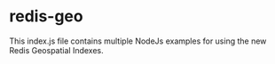 # redis-geo
This index.js file contains multiple NodeJs examples for using the new Redis Geospatial Indexes.  
